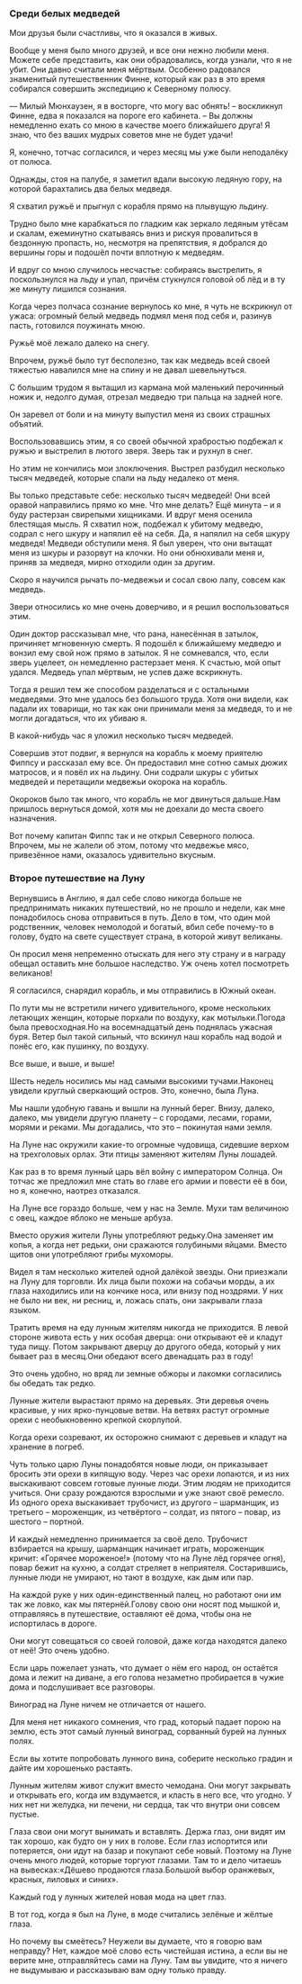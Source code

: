 ### Среди белых медведей

Мои друзья были счастливы, что я оказался в живых.

Вообще у меня было много друзей, и все они нежно любили меня.
Можете себе представить, как они обрадовались, когда узнали, что я не убит.
Они давно считали меня мёртвым.
Особенно радовался знаменитый путешественник Финне, который как раз в это время собирался совершить экспедицию к Северному полюсу.

— Милый Мюнхаузен, я в восторге, что могу вас обнять! – воскликнул Финне, едва я показался на пороге его кабинета.
– Вы должны немедленно ехать со мною в качестве моего ближайшего друга!
Я знаю, что без ваших мудрых советов мне не будет удачи!

Я, конечно, тотчас согласился, и через месяц мы уже были неподалёку от полюса.

Однажды, стоя на палубе, я заметил вдали высокую ледяную гору, на которой барахтались два белых медведя.

Я схватил ружьё и прыгнул с корабля прямо на плывущую льдину.

Трудно было мне карабкаться по гладким как зеркало ледяным утёсам и скалам, ежеминутно скатываясь вниз и рискуя провалиться в бездонную пропасть, но, несмотря на препятствия, я добрался до вершины горы и подошёл почти вплотную к медведям.

И вдруг со мною случилось несчастье: собираясь выстрелить, я поскользнулся на льду и упал, причём стукнулся головой об лёд и в ту же минуту лишился сознания.

Когда через полчаса сознание вернулось ко мне, я чуть не вскрикнул от ужаса: огромный белый медведь подмял меня под себя и, разинув пасть, готовился поужинать мною.

Ружьё моё лежало далеко на снегу.

Впрочем, ружьё было тут бесполезно, так как медведь всей своей тяжестью навалился мне на спину и не давал шевельнуться.

С большим трудом я вытащил из кармана мой маленький перочинный ножик и, недолго думая, отрезал медведю три пальца на задней ноге.

Он заревел от боли и на минуту выпустил меня из своих страшных объятий.

Воспользовавшись этим, я со своей обычной храбростью подбежал к ружью и выстрелил в лютого зверя.
Зверь так и рухнул в снег.

Но этим не кончились мои злоключения.
Выстрел разбудил несколько тысяч медведей, которые спали на льду недалеко от меня.

Вы только представьте себе: несколько тысяч медведей!
Они всей оравой направились прямо ко мне.
Что мне делать?
Ещё минута – и я буду растерзан свирепыми хищниками.
И вдруг меня осенила блестящая мысль.
Я схватил нож, подбежал к убитому медведю, содрал с него шкуру и напялил её на себя.
Да, я напялил на себя шкуру медведя!
Медведи обступили меня.
Я был уверен, что они вытащат меня из шкуры и разорвут на клочки.
Но они обнюхивали меня и, приняв за медведя, мирно отходили один за другим.

Скоро я научился рычать по-медвежьи и сосал свою лапу, совсем как медведь.

Звери относились ко мне очень доверчиво, и я решил воспользоваться этим.

Один доктор рассказывал мне, что рана, нанесённая в затылок, причиняет мгновенную смерть.
Я подошёл к ближайшему медведю и вонзил ему свой нож прямо в затылок.
Я не сомневался, что, если зверь уцелеет, он немедленно растерзает меня.
К счастью, мой опыт удался.
Медведь упал мёртвым, не успев даже вскрикнуть.

Тогда я решил тем же способом разделаться и с остальными медведями.
Это мне удалось без большого труда.
Хотя они видели, как падали их товарищи, но так как они принимали меня за медведя, то и не могли догадаться, что их убиваю я.

В какой-нибудь час я уложил несколько тысяч медведей.

Совершив этот подвиг, я вернулся на корабль к моему приятелю Фиппсу и рассказал ему все.
Он предоставил мне сотню самых дюжих матросов, и я повёл их на льдину.
Они содрали шкуры с убитых медведей и перетащили медвежьи окорока на корабль.

Окороков было так много, что корабль не мог двинуться дальше.Нам пришлось вернуться домой, хотя мы не доехали до места своего назначения.

Вот почему капитан Фиппс так и не открыл Северного полюса.
Впрочем, мы не жалели об этом, потому что медвежье мясо, привезённое нами, оказалось удивительно вкусным.

### Второе путешествие на Луну

Вернувшись в Англию, я дал себе слово никогда больше не предпринимать никаких путешествий, но не прошло и недели, как мне понадобилось снова отправиться в путь.
Дело в том, что один мой родственник, человек немолодой и богатый, вбил себе почему-то в голову, будто на свете существует страна, в которой живут великаны.


Он просил меня непременно отыскать для него эту страну и в награду обещал оставить мне большое наследство.
Уж очень хотел посмотреть великанов!

Я согласился, снарядил корабль, и мы отправились в Южный океан.

По пути мы не встретили ничего удивительного, кроме нескольких летающих женщин, которые порхали по воздуху, как мотыльки.Погода была превосходная.Но на восемнадцатый день поднялась ужасная буря.
Ветер был такой сильный, что вскинул наш корабль над водой и понёс его, как пушинку, по воздуху.

Все выше, и выше, и выше!

Шесть недель носились мы над самыми высокими тучами.Наконец увидели круглый сверкающий остров.
Это, конечно, была Луна.


Мы нашли удобную гавань и вышли на лунный берег.
Внизу, далеко, далеко, мы увидели другую планету – с городами, лесами, горами, морями и реками.
Мы догадались, что это – покинутая нами земля.

На Луне нас окружили какие-то огромные чудовища, сидевшие верхом на трехголовых орлах.
Эти птицы заменяют жителям Луны лошадей.

Как раз в то время лунный царь вёл войну с императором Солнца.
Он тотчас же предложил мне стать во главе его армии и повести её в бои, но я, конечно, наотрез отказался.


На Луне все гораздо больше, чем у нас на Земле.
Мухи там величиною с овец, каждое яблоко не меньше арбуза.

Вместо оружия жители Луны употребляют редьку.Она заменяет им копья, а когда нет редьки, они сражаются голубиными яйцами.
Вместо щитов они употребляют грибы мухоморы.

Видел я там несколько жителей одной далёкой звезды.
Они приезжали на Луну для торговли.
Их лица были похожи на собачьи морды, а их глаза находились или на кончике носа, или внизу под ноздрями.
У них не было ни век, ни ресниц, и, ложась спать, они закрывали глаза языком.

Тратить время на еду лунным жителям никогда не приходится.
В левой стороне живота есть у них особая дверца: они открывают её и кладут туда пищу.
Потом закрывают дверцу до другого обеда, который у них бывает раз в месяц.Они обедают всего двенадцать раз в году!

Это очень удобно, но вряд ли земные обжоры и лакомки согласились бы обедать так редко.

Лунные жители вырастают прямо на деревьях.
Эти деревья очень красивые, у них ярко-пунцовые ветви.
На ветвях растут огромные орехи с необыкновенно крепкой скорлупой.

Когда орехи созревают, их осторожно снимают с деревьев и кладут на хранение в погреб.

Чуть только царю Луны понадобятся новые люди, он приказывает бросить эти орехи в кипящую воду.
Через час орехи лопаются, и из них выскакивают совсем готовые лунные люди.
Этим людям не приходится учиться.
Они сразу рождаются взрослыми и уже знают своё ремесло.
Из одного ореха выскакивает трубочист, из другого – шарманщик, из третьего – мороженщик, из четвёртого – солдат, из пятого – повар, из шестого – портной.

И каждый немедленно принимается за своё дело.
Трубочист взбирается на крышу, шарманщик начинает играть, мороженщик кричит:
«Горячее мороженое!» (потому что на Луне лёд горячее огня), повар бежит на кухню, а солдат стреляет в неприятеля.
Состарившись, лунные люди не умирают, но тают в воздухе, как дым или пар.


На каждой руке у них один-единственный палец, но работают они им так же ловко, как мы пятернёй.Голову свою они носят под мышкой и, отправляясь в путешествие, оставляют её дома, чтобы она не испортилась в дороге.

Они могут совещаться со своей головой, даже когда находятся далеко от неё!
Это очень удобно.

Если царь пожелает узнать, что думает о нём его народ, он остаётся дома и лежит на диване, а его голова незаметно пробирается в чужие дома и подслушивает все разговоры.

Виноград на Луне ничем не отличается от нашего.

Для меня нет никакого сомнения, что град, который падает порою на землю, есть этот самый лунный виноград, сорванный бурей на лунных полях.

Если вы хотите попробовать лунного вина, соберите несколько градин и дайте им хорошенько растаять.

Лунным жителям живот служит вместо чемодана.
Они могут закрывать и открывать его, когда им вздумается, и класть в него все, что угодно.
У них нет ни желудка, ни печени, ни сердца, так что внутри они совсем пустые.

Глаза свои они могут вынимать и вставлять.
Держа глаз, они видят им так хорошо, как будто он у них в голове.
Если глаз испортится или потеряется, они идут на базар и покупают себе новый.
Поэтому на Луне очень много людей, которые торгуют глазами.
Там то и дело читаешь на вывесках:«Дёшево продаются глаза.Большой выбор оранжевых, красных, лиловых и синих».


Каждый год у лунных жителей новая мода на цвет глаз.

В тот год, когда я был на Луне, в моде считались зелёные и жёлтые глаза.

Но почему вы смеётесь?
Неужели вы думаете, что я говорю вам неправду?
Нет, каждое моё слово есть чистейшая истина, а если вы не верите мне, отправляйтесь сами на Луну.
Там вы увидите, что я ничего не выдумываю и рассказываю вам одну только правду.
